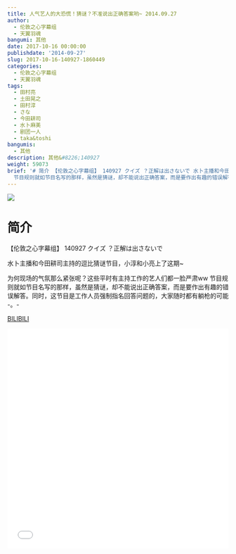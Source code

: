 ```yaml
---
title: 人气艺人的大恐慌！猜谜？不准说出正确答案哟~ 2014.09.27
author:
  - 伦敦之心字幕组
  - 天翼羽魂
bangumi: 其他
date: 2017-10-16 00:00:00
publishdate: '2014-09-27'
slug: 2017-10-16-140927-1860449
categories:
  - 伦敦之心字幕组
  - 天翼羽魂
tags:
  - 田村亮
  - 土田晃之
  - 田村淳
  - さな
  - 今田耕司
  - 水卜麻美
  - 剧团一人
  - taka&toshi
bangumis:
  - 其他
description: 其他&#8226;140927
weight: 59073
brief: '# 简介 【伦敦之心字幕组】 140927 クイズ ？正解は出さないで 水卜主播和今田耕司主持的逗比猜谜节目，小淳和小亮上了这期~ 为何现场的气氛那么紧张呢？这些平时有主持工作的艺人们都一脸严肃ww
  节目规则就如节目名写的那样，虽然是猜谜，却不能说出正确答案，而是要作出有趣的错误解答。同时，这节目是工作人员强制指名回答问题的，大家随时都有躺枪的可能 -。-'
---
```


![](https://i.imgur.com/lI5Fq0b.jpg)

# 简介  
【伦敦之心字幕组】 140927 クイズ ？正解は出さないで


水卜主播和今田耕司主持的逗比猜谜节目，小淳和小亮上了这期~


为何现场的气氛那么紧张呢？这些平时有主持工作的艺人们都一脸严肃ww 节目规则就如节目名写的那样，虽然是猜谜，却不能说出正确答案，而是要作出有趣的错误解答。同时，这节目是工作人员强制指名回答问题的，大家随时都有躺枪的可能 -。-

  [BILIBILI](https://www.bilibili.com/video/av1860449/)


<div class="vcontainer">  <iframe class='video' src="//www.bilibili.com/blackboard/player.html?aid=1860449" width="100%" height="500" frameborder="0" allowfullscreen="allowfullscreen"></iframe></div>
